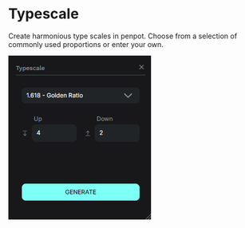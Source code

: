 # Typescale
Create harmonious type scales in penpot. Choose from a selection of commonly used proportions or enter your own.  

![screenshot](screenshot.png)
